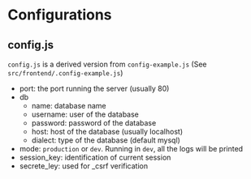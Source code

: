 # Configurations

## config.js

`config.js` is a derived version from `config-example.js` (See `src/frontend/.config-example.js`)

- port: the port running the server (usually 80)
- db
    * name: database name
    * username: user of the database
    * password: password of the database
    * host: host of the database (usually localhost)
    * dialect: type of the database (default mysql)
- mode: `production` or `dev`. Running in `dev`, all the logs will be printed
- session_key: identification of current session
- secrete_ley: used for _csrf verification